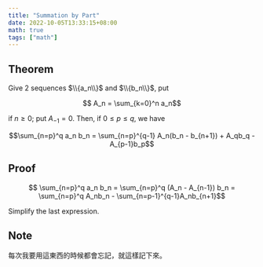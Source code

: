 ```yaml
---
title: "Summation by Part"
date: 2022-10-05T13:33:15+08:00
math: true
tags: ["math"]
---
```


## Theorem

Give 2 sequences $\\{a_n\\}$ and $\\{b_n\\}$, put

$$ A_n = \sum_{k=0}^n a_n$$

if $n \geq 0$; put $A_{-1} = 0$. Then, if $0 \leq p \leq q$, we have

$$\sum_{n=p}^q a_n b_n = \sum_{n=p}^{q-1} A_n(b_n - b_{n+1}) + A_qb_q - A_{p-1}b_p$$

## Proof

$$ \sum_{n=p}^q a_n b_n = \sum_{n=p}^q (A_n - A_{n-1}) b_n = \sum_{n=p}^q A_nb_n - \sum_{n=p-1}^{q-1}A_nb_{n+1}$$

Simplify the last expression.

## Note

每次我要用這東西的時候都會忘記，就這樣記下來。

